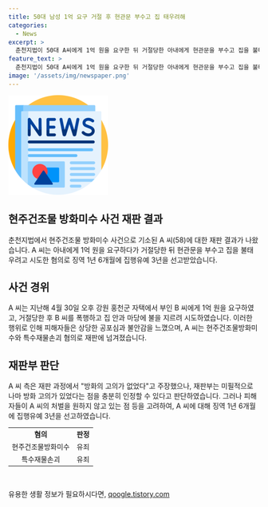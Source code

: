 ```yaml
---
title: 50대 남성 1억 요구 거절 후 현관문 부수고 집 태우려해
categories:
  - News
excerpt: >
  춘천지법이 50대 A씨에게 1억 원을 요구한 뒤 거절당한 아내에게 현관문을 부수고 집을 불태우려 한 혐의로 징역 1년 6개월에 집행유예 3년을 선고했다. A씨는 아내와 처제가 있는 집에서 불을 질러 현주건조물방화미수와 특수재물손괴 혐의로 기소됐으나, 방화의 고의가 있었다는 점을 충분히 인정했다. 피해자들이 처벌을 원하지 않는 점 등을 고려해 선고했다고 밝혔다. A씨 측은 방화의 고의가 없었다고 주장했지만, 재판부는 반박하며 판단했다.
feature_text: >
  춘천지법이 50대 A씨에게 1억 원을 요구한 뒤 거절당한 아내에게 현관문을 부수고 집을 불태우려 한 혐의로 징역 1년 6개월에 집행유예 3년을 선고했다. A씨는 아내와 처제가 있는 집에서 불을 질러 현주건조물방화미수와 특수재물손괴 혐의로 기소됐으나, 방화의 고의가 있었다는 점을 충분히 인정했다. 피해자들이 처벌을 원하지 않는 점 등을 고려해 선고했다고 밝혔다. A씨 측은 방화의 고의가 없었다고 주장했지만, 재판부는 반박하며 판단했다.
image: '/assets/img/newspaper.png'
---
```


<p><img src="/assets/img/newspaper.png" alt="kimp 속보" /></p>

<h2 data-ke-size="size26">현주건조물 방화미수 사건 재판 결과</h2>

<p data-ke-size="size16">춘천지법에서 현주건조물 방화미수 사건으로 기소된 A 씨(58)에 대한 재판 결과가 나왔습니다. A 씨는 아내에게 1억 원을 요구하다가 거절당한 뒤 현관문을 부수고 집을 불태우려고 시도한 혐의로 징역 1년 6개월에 집행유예 3년을 선고받았습니다.</p>

<h2 data-ke-size="size26">사건 경위</h2>

<p data-ke-size="size16">A 씨는 지난해 4월 30일 오후 강원 홍천군 자택에서 부인 B 씨에게 1억 원을 요구하였고, 거절당한 후 B 씨를 폭행하고 집 안과 마당에 불을 지르려 시도하였습니다. 이러한 행위로 인해 피해자들은 상당한 공포심과 불안감을 느꼈으며, A 씨는 현주건조물방화미수와 특수재물손괴 혐의로 재판에 넘겨졌습니다.</p>

<h2 data-ke-size="size26">재판부 판단</h2>

<p data-ke-size="size16">A 씨 측은 재판 과정에서 "방화의 고의가 없었다"고 주장했으나, 재판부는 미필적으로나마 방화 고의가 있었다는 점을 충분히 인정할 수 있다고 판단하였습니다. 그러나 피해자들이 A 씨의 처벌을 원하지 않고 있는 점 등을 고려하여, A 씨에 대해 징역 1년 6개월에 집행유예 3년을 선고하였습니다.</p>

<table>
    <tr>
        <td style="text-align: center; height: 17px;"><b>혐의</b></td>
        <td style="text-align: center; height: 17px;"><b>판정</b></td>
    </tr>
    <tr>
        <td style="text-align: center; height: 17px;">현주건조물방화미수</td>
        <td style="text-align: center; height: 17px;">유죄</td>
    </tr>
    <tr>
        <td style="text-align: center; height: 17px;">특수재물손괴</td>
        <td style="text-align: center; height: 17px;">유죄</td>
    </tr>
</table>

<p data-ke-size="size16">&nbsp;</p>
유용한 생활 정보가 필요하시다면, <a href="https://qoogle.tistory.com" rel="dofollow">qoogle.tistory.com</a>


